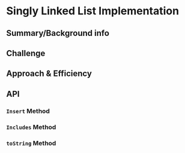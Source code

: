 # Singly Linked List Implementation

## Summary/Background info

## Challenge

## Approach & Efficiency

## API

### `Insert` Method

### `Includes` Method

### `toString` Method